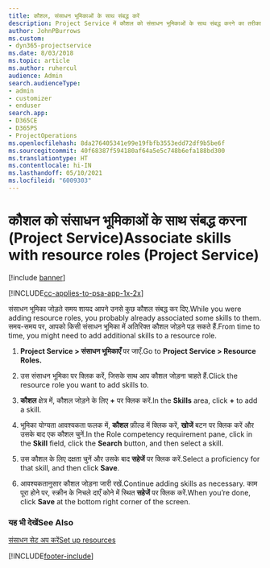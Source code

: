 ```yaml
---
title: कौशल, संसाधन भूमिकाओं के साथ संबद्ध करें
description: Project Service में कौशल को संसाधन भूमिकाओं के साथ संबद्ध करने का तरीका
author: JohnPBurrows
ms.custom:
- dyn365-projectservice
ms.date: 8/03/2018
ms.topic: article
ms.author: ruhercul
audience: Admin
search.audienceType:
- admin
- customizer
- enduser
search.app:
- D365CE
- D365PS
- ProjectOperations
ms.openlocfilehash: 8da276405341e99e19fbfb3553edd72df9b5be6f
ms.sourcegitcommit: 40f68387f594180af64a5e5c748b6efa188bd300
ms.translationtype: HT
ms.contentlocale: hi-IN
ms.lasthandoff: 05/10/2021
ms.locfileid: "6009303"
---
```

# <a name="associate-skills-with-resource-roles-project-service"></a><span data-ttu-id="73a82-103">कौशल को संसाधन भूमिकाओं के साथ संबद्ध करना (Project Service)</span><span class="sxs-lookup"><span data-stu-id="73a82-103">Associate skills with resource roles (Project Service)</span></span>

[!include [banner](../includes/psa-now-project-operations.md)]

[!INCLUDE[cc-applies-to-psa-app-1x-2x](../includes/cc-applies-to-psa-app-1x-2x.md)]

<span data-ttu-id="73a82-104">संसाधन भूमिका जोड़ते समय शायद आपने उनसे कुछ कौशल संबद्ध कर दिए.</span><span class="sxs-lookup"><span data-stu-id="73a82-104">While you were adding resource roles, you probably already associated some skills to them.</span></span> <span data-ttu-id="73a82-105">समय-समय पर, आपको किसी संसाधन भूमिका में अतिरिक्त कौशल जोड़ने पड़ सकते हैं.</span><span class="sxs-lookup"><span data-stu-id="73a82-105">From time to time, you might need to add additional skills to a resource role.</span></span>  
  
1.  <span data-ttu-id="73a82-106">**Project Service > संसाधन भूमिकाएँ** पर जाएँ.</span><span class="sxs-lookup"><span data-stu-id="73a82-106">Go to **Project Service > Resource Roles.**</span></span>  
  
2.  <span data-ttu-id="73a82-107">उस संसाधन भूमिका पर क्लिक करें, जिसके साथ आप कौशल जोड़ना चाहते हैं.</span><span class="sxs-lookup"><span data-stu-id="73a82-107">Click the resource role you want to add skills to.</span></span>  
  
3.  <span data-ttu-id="73a82-108">**कौशल** क्षेत्र में, कौशल जोड़ने के लिए **+** पर क्लिक करें.</span><span class="sxs-lookup"><span data-stu-id="73a82-108">In the **Skills** area, click **+** to add a skill.</span></span>  
  
4.  <span data-ttu-id="73a82-109">भूमिका योग्यता आवश्यकता फलक में, **कौशल** फ़ील्ड में क्लिक करें, **खोजें** बटन पर क्लिक करें और उसके बाद एक कौशल चुनें.</span><span class="sxs-lookup"><span data-stu-id="73a82-109">In the Role competency requirement pane, click in the **Skill** field, click the **Search** button,  and then select a skill.</span></span>  
  
5.  <span data-ttu-id="73a82-110">उस कौशल के लिए दक्षता चुनें और उसके बाद **सहेजें** पर क्लिक करें.</span><span class="sxs-lookup"><span data-stu-id="73a82-110">Select a proficiency for that skill, and then click **Save**.</span></span>  
  
6.  <span data-ttu-id="73a82-111">आवश्यकतानुसार कौशल जोड़ना जारी रखें.</span><span class="sxs-lookup"><span data-stu-id="73a82-111">Continue adding skills as necessary.</span></span> <span data-ttu-id="73a82-112">काम पूरा होने पर, स्‍क्रीन के निचले दाएँ कोने में स्थित **सहेजें** पर क्लिक करें.</span><span class="sxs-lookup"><span data-stu-id="73a82-112">When you’re done, click **Save** at the bottom right corner of the screen.</span></span>  
  
### <a name="see-also"></a><span data-ttu-id="73a82-113">यह भी देखें</span><span class="sxs-lookup"><span data-stu-id="73a82-113">See Also</span></span>  
 [<span data-ttu-id="73a82-114">संसाधन सेट अप करें</span><span class="sxs-lookup"><span data-stu-id="73a82-114">Set up resources</span></span>](../psa/set-up-resources.md)


[!INCLUDE[footer-include](../includes/footer-banner.md)]